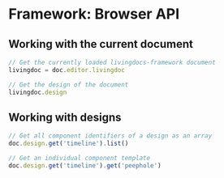 # Framework: Browser API

## Working with the current document

```javascript
// Get the currently loaded livingdocs-framework document
livingdoc = doc.editor.livingdoc

// Get the design of the document
livingdoc.design
```


## Working with designs

```javascript
// Get all component identifiers of a design as an array
doc.design.get('timeline').list()

// Get an individual component template
doc.design.get('timeline').get('peephole')
```
